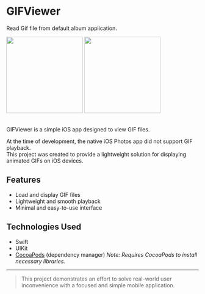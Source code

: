 # GIFViewer
Read Gif file from default album application.

<div>
<img width="200" src="https://user-images.githubusercontent.com/28393778/50256525-00d3b700-043a-11e9-85bd-595e14044b0d.jpg"></img>
<img width="200" src="https://user-images.githubusercontent.com/28393778/50256552-1f39b280-043a-11e9-85a9-8294f4cc597f.gif"></img>
</div>
<br>

GIFViewer is a simple iOS app designed to view GIF files.

At the time of development, the native iOS Photos app did not support GIF playback.  
This project was created to provide a lightweight solution for displaying animated GIFs on iOS devices.

## Features
- Load and display GIF files
- Lightweight and smooth playback
- Minimal and easy-to-use interface

## Technologies Used
- Swift
- UIKit
- [CocoaPods](https://cocoapods.org/) (dependency manager)
*Note: Requires CocoaPods to install necessary libraries.*


---
> This project demonstrates an effort to solve real-world user inconvenience with a focused and simple mobile application.
